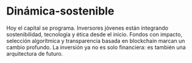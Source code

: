 # Dinámica-sostenible
Hoy el capital se programa. Inversores jóvenes están integrando sostenibilidad, tecnología y ética desde el inicio. Fondos con impacto, selección algorítmica y transparencia basada en blockchain marcan un cambio profundo. La inversión ya no es solo financiera: es también una arquitectura de futuro.
